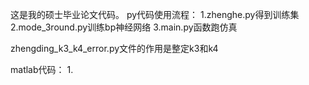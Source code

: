 这是我的硕士毕业论文代码。
py代码使用流程：
1.zhenghe.py得到训练集
2.mode_3round.py训练bp神经网络
3.main.py函数跑仿真

zhengding_k3_k4_error.py文件的作用是整定k3和k4


matlab代码：
1.